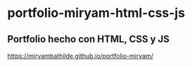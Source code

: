 # portfolio-miryam-html-css-js

## Portfolio hecho con HTML, CSS y JS

https://miryambathilde.github.io/portfolio-miryam/
